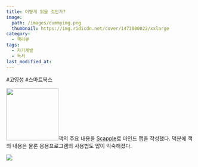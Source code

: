 ```yaml
---
title: 어떻게 읽을 것인가?
image: 
  path: /images/dummyimg.png
  thumbnail: https://img.ridicdn.net/cover/1473000022/xxlarge
category:
  - 책리뷰
tags:
  - 자기계발
  - 독서
last_modified_at:
---
```


<kbd>#고영성</kbd> <kbd>#스마트북스</kbd>

<img src="https://img.ridicdn.net/cover/1473000022/xxlarge" style="width: 140px" class="align-left" alt=""/>책의 주요 내용을 [Scapple](https://is.gd/PNOxcJ)로 마인드 맵을 작성했다. 덕분에 책의 내용은 물론 응용프로그램의 사용법도 많이 익숙해졌다. 

<img src="https://tva1.sinaimg.cn/large/006tNbRwgy1gb2cfi50f0j316i0u04qr.jpg"  />

